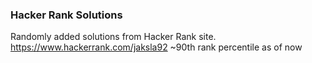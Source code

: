### Hacker Rank Solutions
Randomly added solutions from Hacker Rank site.
https://www.hackerrank.com/jaksla92
~90th rank percentile as of now
